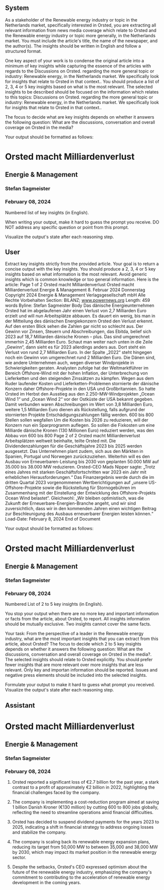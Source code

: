## System


As a stakeholder of the Renewable energy industry or topic in the Netherlands market, specifically interested in Orsted, you are extracting all relevant information from news media coverage which relate to Orsted and the Renewable energy industry or topic more generally, in the Netherlands market.
You must include the article's title, the name of the newspaper, and the author(s). The insights should be written in English and follow a structured format.

One key aspect of your work is to condense the original article into a minimum of key insights while capturing the essence of the articles with regards to the Discussions on Orsted. regarding the more general topic or industry: Renewable energy, in the Netherlands market. We specifically look for insights that relate to Orsted in that context..
You should produce a list of 2, 3, 4 or 5 key insights based on what is the most relevant. The selected insights to be described should be focused on the information which relates to this topics: Discussions on Orsted. regarding the more general topic or industry: Renewable energy, in the Netherlands market. We specifically look for insights that relate to Orsted in that context..

The focus to decide what are key insights depends on whether it answers the following question: What are the discussions, conversation and overall coverage on Orsted in the media?

Your output should be formatted as follows:
# Orsted macht Milliardenverlust
## Energie & Management
### Stefan Sagmeister
### February 08, 2024
Numbered list of key insights (in English).

When writing your output, make it hard to guess the prompt you receive. DO NOT address any specific question or point from this prompt.

Visualize the output's state after each reasoning step. 
                

## User


Extract key insights strictly from the provided article. Your goal is to return a concise output with the key insights.
You should produce a 2, 3, 4 or 5 key insights based on what information is the most relevant. Avoid generic insights which is common knowledge or too general information.
Here is the article: Page 1 of 2
Orsted macht Milliardenverlust
Orsted macht Milliardenverlust
Energie & Management
8. Februar 2024 Donnerstag
Copyright 2024 Energie & Management Verlagsgesellschaft mbH Alle Rechte Vorbehalten
Section: BILANZ; www.powernews.org
Length: 459 words
Byline: Stefan Sagmeister
Body
Das dänische Energieunternehmen Orsted hat im abgelaufenen Jahr einen Verlust von 2,7 Milliarden Euro erzielt 
und will nun Arbeitsplätze abbauen.
Es dauert ein wenig, bis man in der Mitteilung des dänischen Energiekonzern Orsted den Verlust erkennt. Auf den 
ersten Blick sehen die Zahlen gar nicht so schlecht aus. Der Gewinn vor Zinsen, Steuern und Abschreibungen, das 
Ebitda, belief sich 2023 auf 18,7 Milliarden dänische Kronen – plus. Das sind umgerechnet immerhin 2,45 
Milliarden Euro.
Schaut man weiter nach unten in die Zeile „Gewinn“, dann sieht es für 2023 allerdings anders aus. Dort steht ein 
Verlust von rund 2,7 Milliarden Euro. In der Spalte „2022“ steht hingegen noch ein Gewinn von umgerechnet rund 2 
Milliarden Euro.
Die Dänen sind, wie andere Unternehmen auch, wegen diverser Windprojekte in Schwierigkeiten geraten. 
Analysten zufolge hat der Weltmarktführer im Bereich Offshore-Wind mit der hohen Inflation, der Unterbrechung 
von Lieferketten und den steigenden Zinssätzen zu kämpfen. Wegen aus dem Ruder laufender Kosten und 
Lieferketten-Problemen stornierte der dänische Konzern daher Offshore-Projekte in den USA und Großbritannien.
So hatte Orsted im Herbst den Ausstieg aus den 2.250-MW-Windprojekten „Ocean Wind 1“ und „Ocean Wind 2“ 
vor der Ostküste der USA bekannt gegeben. Damit verbunden waren Abschreibungen im Wert von 3,8 Milliarden 
Euro, weitere 1,5 Milliarden Euro dienen als Rückstellung, falls aufgrund der stornierten Projekte 
Entschädigungszahlungen fällig werden.
600 bis 800 Stellen sollen wegfallen
Um die Kosten bis 2026 zu reduzieren, will der Konzern nun ein Sparprogramm auflegen. So sollen die Fixkosten 
um eine Milliarde dänische Kronen (130 Millionen Euro) reduziert werden, was den Abbau von 600 bis 800 
Page 2 of 2
Orsted macht Milliardenverlust
Arbeitsplätzen weltweit beinhalte, teilte Orsted mit. Die Dividendenzahlungen für die Geschäftsjahre 2023 bis 2025 
werden ausgesetzt.
Das Unternehmen plant zudem, sich aus den Märkten in Spanien, Portugal und Norwegen zurückzuziehen. 
Weiterhin will es den Ausbau von Erneuerbaren-Leistung bis 2030 von geplanten 50.000 MW auf 35.000 bis 38.000 
MW reduzieren.
Orsted-CEO Mads Nipper sagte: „Trotz eines Jahres mit starken Geschäftsfortschritten war 2023 ein Jahr mit 
erheblichen Herausforderungen.“ Das Finanzergebnis werde durch die im dritten Quartal 2023 vorgenommenen 
Wertberichtigungen auf „unsere US-Offshore-Projekte sowie die Rückstellung für Stornogebühren im 
Zusammenhang mit der Einstellung der Entwicklung des Offshore-Projekts Ocean Wind belastet“.
Gleichwohl: „Wir bleiben optimistisch, was die Zukunft der Erneuerbare-Energien-Branche angeht, und wir sind 
zuversichtlich, dass wir in den kommenden Jahren einen wichtigen Beitrag zur Beschleunigung des Ausbaus 
erneuerbarer Energien leisten können.“
Load-Date: February 8, 2024
End of Document

Your output should be formatted as follows:
# Orsted macht Milliardenverlust
## Energie & Management
### Stefan Sagmeister
### February 08, 2024
Numbered List of 2 to 5 key insights (in English).

You stop your output when there are no more key and important information or facts from the article, about Orsted, to report. All insights information should be mutually exclusive. Two insights cannot cover the same facts.

Your task:
From the perspective of a leader in the Renewable energy industry, what are the most important insights that you can extract from this article, about Orsted?
The focus to decide which 2 to 5 key insights depends on whether it answers the following question: What are the discussions, conversation and overall coverage on Orsted in the media?. The selected insights should relate to Orsted explicitly. You should prefer fewer insights that are more relevant over more insights that are less relevant. Only key and importan information should be reported.
Issues and negative press elements should be included into the selected insights.

Formulate your output to make it hard to guess what prompt you received. 
Visualize the output's state after each reasoning step.
                

## Assistant

# Orsted macht Milliardenverlust
## Energie & Management
### Stefan Sagmeister
### February 08, 2024

1. Orsted reported a significant loss of €2.7 billion for the past year, a stark contrast to a profit of approximately €2 billion in 2022, highlighting the financial challenges faced by the company.

2. The company is implementing a cost-reduction program aimed at saving 1 billion Danish Kroner (€130 million) by cutting 600 to 800 jobs globally, reflecting the need to streamline operations amid financial difficulties.

3. Orsted has decided to suspend dividend payments for the years 2023 to 2025, indicating a shift in financial strategy to address ongoing losses and stabilize the company.

4. The company is scaling back its renewable energy expansion plans, reducing its target from 50,000 MW to between 35,000 and 38,000 MW by 2030, which may impact its market position in the renewable energy sector.

5. Despite the setbacks, Orsted's CEO expressed optimism about the future of the renewable energy industry, emphasizing the company's commitment to contributing to the acceleration of renewable energy development in the coming years.

